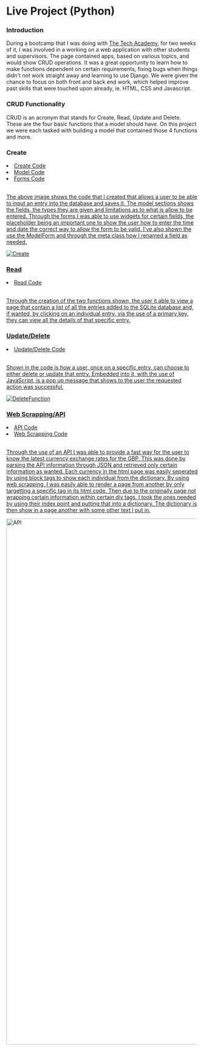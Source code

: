<h1>Live Project (Python)</h1>

<h3>Introduction</h3>

<p>During a bootcamp that I was doing with <a href="https://www.learncodinganywhere.com/">The Tech Academy</a>, for two weeks of it, I was involved in a working on a web application with other students and supervisors. The page contained apps, based on various topics, and would show CRUD operations. It was a great opportunity to learn how to make functions dependent on certain requirements, fixing bugs when things didn't not work straight away and learning to use Django. We were given the chance to focus on both front and back end work, which helped improve past skills that were touched upon already, ie. HTML, CSS and Javascript.</p>

<h3>CRUD Functionality</h3>

<p>CRUD is an acronym that stands for Create, Read, Update and Delete. These are the four basic functions that a model should have. On this project we were each tasked with building a model that contained those 4 functions and more.</p>

<h3>Create</h3>

<li><a href="./Media/Model_create.png">Create Code</li>
<li><a href="./Media/Model_model.png">Model Code</li>
<li><a href="./Media/Model_forms.png">Forms Code</li><br>
  
<p>The above image shows the code that I created that allows a user to be able to input an entry into the database and saves it. The model sections shows the fields, the types they are given and limitations as to what is allow to be entered. Through the forms I was able to use widgets for certain fields, the placeholder being an important one to show the user how to enter the time and date the correct way to allow the form to be valid. I've also shown the use the ModelForm and through the meta class how I renamed a field as needed.</p>
  
![Create](https://user-images.githubusercontent.com/108291876/195746518-3a7f188a-1a71-4a7b-bdd8-62592aa34fff.gif)

<h3>Read</h3>

<li><a href="./Media/Model_views2.png">Read Code</li><br>

<p>Through the creation of the two functions shown, the user it able to view a page that contain a list of all the entries added to the SQLite database and, if wanted, by clicking on an individual entry, via the use of a primary key, they can view all the details of that specific entry.</p>

<h3>Update/Delete</h3>

<li><a href="./Media/Model_update_delete.png">Update/Delete Code</li><br>

<p>Shown in the code is how a user, once on a specific entry, can choose to either delete or update that entry. Embedded into it, with the use of JavaScript, is a pop up message that shows to the user the requested action was successful.</p>

![DeleteFunction](https://user-images.githubusercontent.com/108291876/195746873-a04eeeae-99ae-4983-a5d4-69a2a0e67fae.gif)

<h3>Web Scrapping/API</h3>
  
<li><a href="./Media/API_BS_01.png">API Code</li>
<li><a href="./Media/API_BS_02.png">Web Scrapping Code</li><br>

<p>Through the use of an API I was able to provide a fast way for the user to know the latest currency exchange rates for the GBP. This was done by parsing the API information through JSON and retrieved only certain information as wanted. Each currency in the html page was easily seperated by using block tags to show each individual from the dictionary.
By using web scrapping, I was easily able to render a page from another by only targetting a specific tag in its html code. Then due to the originally page not wrapping certain information within certain div tags, I took the ones needed by using their index point and putting that into a dictionary. The dictionary is then show in a page another with some other text I put in.</p>

<img width="1387" alt="API" src="https://user-images.githubusercontent.com/108291876/195748584-b7ef257c-cf7e-47a0-8342-ca5cd5c7fee3.png">

  
